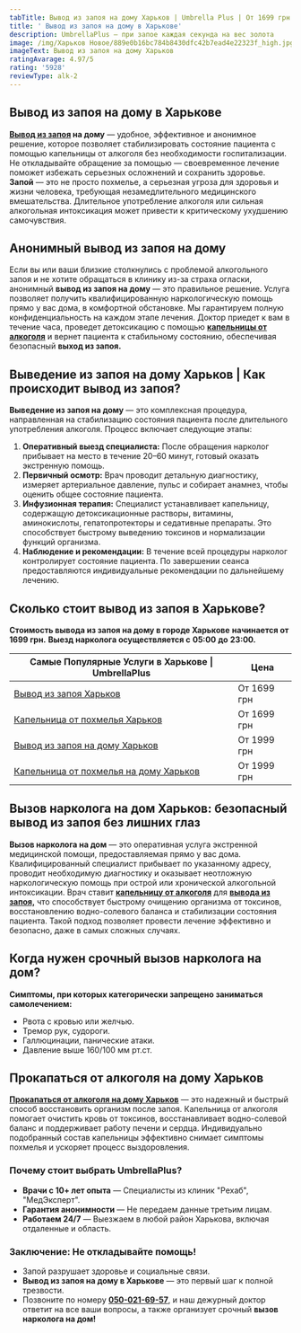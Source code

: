 ```yaml
---
tabTitle: Вывод из запоя на дому Харьков | Umbrella Plus | От 1699 грн
title: ' Вывод из запоя на дому в Харькове'
description: UmbrellaPlus — при запое каждая секунда на вес золота
image: /img/Харьков Новое/889e0b16bc784b8430dfc42b7ead4e22323f_high.jpg
imageText: Вывод из запоя на дому Харьков
ratingAvarage: 4.97/5
rating: '5928'
reviewType: alk-2
---
```


## Вывод из запоя на дому в Харькове

**[Вывод из запоя](https://umbrella-plus.com.ua/kharkiv/vivod-iz-zapoia-kharkiv/) на дому**  — удобное, эффективное и анонимное решение, которое позволяет стабилизировать состояние пациента с помощью капельницы от алкоголя без необходимости госпитализации. Не откладывайте обращение за помощью — своевременное лечение поможет избежать серьезных осложнений и сохранить здоровье. **Запой** — это не просто похмелье, а серьезная угроза для здоровья и жизни человека, требующая незамедлительного медицинского вмешательства. Длительное употребление алкоголя или сильная алкогольная интоксикация может привести к критическому ухудшению самочувствия.

## Анонимный вывод из запоя на дому

Если вы или ваши близкие столкнулись с проблемой алкогольного запоя и не хотите обращаться в клинику из-за страха огласки, анонимный **вывод из запоя на дому** — это правильное решение. Услуга позволяет получить квалифицированную наркологическую помощь прямо у вас дома, в комфортной обстановке. Мы гарантируем полную конфиденциальность на каждом этапе лечения. Доктор приедет к вам в течение часа, проведет детоксикацию с помощью **[капельницы от алкоголя](https://umbrella-plus.com.ua/kharkiv/kapelnica_ot_alkogola_kharkiv/)** и вернет пациента к стабильному состоянию, обеспечивая безопасный **выход из запоя.**

## Выведение из запоя на дому Харьков | Как происходит вывод из запоя?

**Выведение из запоя на дому** — это комплексная процедура, направленная на стабилизацию состояния пациента после длительного употребления алкоголя. Процесс включает следующие этапы:

1. **Оперативный выезд специалиста:** После обращения нарколог прибывает на место в течение 20–60 минут, готовый оказать экстренную помощь.
2. **Первичный осмотр:** Врач проводит детальную диагностику, измеряет артериальное давление, пульс и собирает анамнез, чтобы оценить общее состояние пациента.
3. **Инфузионная терапия:** Специалист устанавливает капельницу, содержащую детоксикационные растворы, витамины, аминокислоты, гепатопротекторы и седативные препараты. Это способствует быстрому выведению токсинов и нормализации функций организма.
4. **Наблюдение и рекомендации:** В течение всей процедуры нарколог контролирует состояние пациента. По завершении сеанса предоставляются индивидуальные рекомендации по дальнейшему лечению.

## Сколько стоит вывод из запоя в Харькове?

**Стоимость вывода из запоя на дому в городе Харькове** **начинается от 1699 грн.** **Выезд нарколога осуществляется с** **05:00** **до** **23:00.**

| Самые Популярные Услуги в Харькове \| UmbrellaPlus                              | Цена        |
| ------------------------------------------------------------------------------- | ----------- |
| [Вывод из запоя Харьков](vivod-iz-zapoia-kharkiv)                               | От 1699 грн |
| [Капельница от похмелья Харьков](Kapelnica_ot_alkogola_kharkiv)                 | От 1699 грн |
| [Вывод из запоя на дому Харьков](Vivod-iz-zapoia-na-domy-kharkiv)               | От 1999 грн |
| [Капельница от похмелья на дому Харьков](Kapelnica_ot_alkogola_na_domy_kharkiv) | От 1999 грн |

## Вызов нарколога на дом Харьков: безопасный вывод из запоя без лишних глаз

**Вызов нарколога на дом** — это оперативная услуга экстренной медицинской помощи, предоставляемая прямо у вас дома. Квалифицированный специалист прибывает по указанному адресу, проводит необходимую диагностику и оказывает неотложную наркологическую помощь при острой или хронической алкогольной интоксикации. Врач ставит **[капельницу от алкоголя](https://umbrella-plus.com.ua/kharkiv/kapelnica_ot_alkogola_kharkiv/)** для **[вывода из запоя,](https://umbrella-plus.com.ua/kharkiv/vivod-iz-zapoia-kharkiv/)** что способствует быстрому очищению организма от токсинов, восстановлению водно-солевого баланса и стабилизации состояния пациента. Такой подход позволяет провести лечение эффективно и безопасно, даже в самых сложных случаях.

## Когда нужен срочный вызов нарколога на дом?

**Симптомы, при которых категорически запрещено заниматься самолечением:**

* Рвота с кровью или желчью.
* Тремор рук, судороги.
* Галлюцинации, панические атаки.
* Давление выше 160/100 мм рт.ст.

## Прокапаться от алкоголя на дому Харьков

**[Прокапаться от алкоголя на дому Харьков](https://umbrella-plus.com.ua/kharkiv/kapelnica_ot_alkogola_na_domy_kharkiv/)** — это надежный и быстрый способ восстановить организм после запоя. Капельница от алкоголя помогает очистить кровь от токсинов, восстанавливает водно-солевой баланс и поддерживает работу печени и сердца. Индивидуально подобранный состав капельницы эффективно снимает симптомы похмелья и ускоряет процесс выздоровления.

### Почему стоит выбрать UmbrellaPlus?

* **Врачи с 10+ лет опыта** — Специалисты из клиник "Рехаб", "МедЭксперт".
* **Гарантия анонимности** — Не передаем данные третьим лицам.
* **Работаем 24/7** — Выезжаем в любой район Харькова, включая отдаленные и область.

### Заключение: Не откладывайте помощь!

* Запой разрушает здоровье и социальные связи.
* **Вывод из запоя на дому в Харькове** — это первый шаг к полной трезвости.
* Позвоните по номеру **[050-021-69-57](tel:0500216957)**, и наш дежурный доктор ответит на все ваши вопросы, а также организует срочный **вызов нарколога на дом!**
